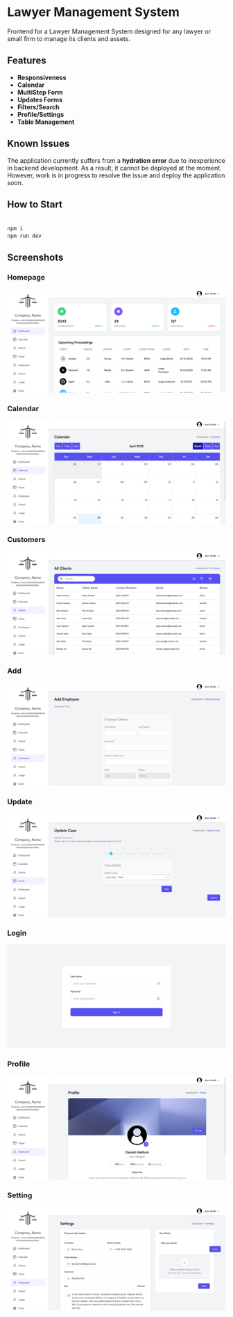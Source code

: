 # Lawyer Management System

Frontend for a Lawyer Management System designed for any lawyer or small firm to manage its clients and assets.

## Features

- **Responsiveness**
- **Calendar**
- **MultiStep Form**
- **Updates Forms**
- **Filters/Search**
- **Profile/Settings**
- **Table Management**

## Known Issues

The application currently suffers from a **hydration error** due to inexperience in backend development. As a result, it cannot be deployed at the moment. However, work is in progress to resolve the issue and deploy the application soon.

## How to Start

```bash

npm i
npm run dev

```

## Screenshots

### Homepage

![Homepage Screenshot](./assets/home.png "Homepage")

### Calendar

![Calendar Screenshot](./assets/calendar.png "Calendar")

### Customers

![Customers Screenshot](./assets/customers.png "Customers")

### Add

![Add Screenshot](./assets/add.png "Add")

### Update

![Update Screenshot](./assets/update.png "Update")

### Login

![Login Screenshot](./assets/login.png "Login")

### Profile

![Profile Screenshot](./assets/profile.png "Profile")

### Setting

![Setting Screenshot](./assets/settings.png "Setting")
